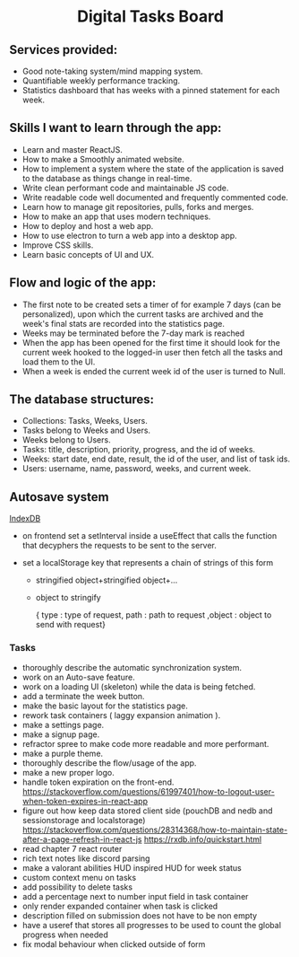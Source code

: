 <h1 align="center"><strong>Digital Tasks Board</strong></h1>

## Services provided:

- Good note-taking system/mind mapping system.
- Quantifiable weekly performance tracking.
- Statistics dashboard that has weeks with a pinned statement for each week.

## Skills I want to learn through the app:

- Learn and master ReactJS.
- How to make a Smoothly animated website.
- How to implement a system where the state of the application is saved to the database as things change in real-time.
- Write clean performant code and maintainable JS code.
- Write readable code well documented and frequently commented code.
- Learn how to manage git repositories, pulls, forks and merges.
- How to make an app that uses modern techniques.
- How to deploy and host a web app.
- How to use electron to turn a web app into a desktop app.
- Improve CSS skills.
- Learn basic concepts of UI and UX.

## Flow and logic of the app:

- The first note to be created sets a timer of for example 7 days (can be personalized), upon which the current tasks are archived and the week's final stats are recorded into the statistics page.
- Weeks may be terminated before the 7-day mark is reached
- When the app has been opened for the first time it should look for the current week hooked to the logged-in user then fetch all the tasks and load them to the UI.
- When a week is ended the current week id of the user is turned to Null.

## The database structures:

- Collections: Tasks, Weeks, Users.
- Tasks belong to Weeks and Users.
- Weeks belong to Users.
- Tasks: title, description, priority, progress, and the id of weeks.
- Weeks: start date, end date, result, the id of the user, and list of task ids.
- Users: username, name, password, weeks, and current week.

## Autosave system

[IndexDB](https://developer.mozilla.org/en-US/docs/Web/API/IndexedDB_API/Using_IndexedDB)

- on frontend set a setInterval inside a useEffect that calls the function that decyphers the requests to be sent to the server.

- set a localStorage key that represents a chain of strings of this form

  - stringified object+stringified object+...

  - object to stringify

    { type : type of request, path : path to request ,object : object to send with request}

### Tasks

- thoroughly describe the automatic synchronization system.
- work on an Auto-save feature.
- work on a loading UI (skeleton) while the data is being fetched.
- add a terminate the week button.
- make the basic layout for the statistics page.
- rework task containers ( laggy expansion animation ).
- make a settings page.
- make a signup page.
- refractor spree to make code more readable and more performant.
- make a purple theme.
- thoroughly describe the flow/usage of the app.
- make a new proper logo.
- handle token expiration on the front-end. https://stackoverflow.com/questions/61997401/how-to-logout-user-when-token-expires-in-react-app
- figure out how keep data stored client side (pouchDB and nedb and sessionstorage and localstorage) https://stackoverflow.com/questions/28314368/how-to-maintain-state-after-a-page-refresh-in-react-js https://rxdb.info/quickstart.html
- read chapter 7 react router
- rich text notes like discord parsing
- make a valorant abilities HUD inspired HUD for week status
- custom context menu on tasks
- add possibility to delete tasks
- add a percentage next to number input field in task container
- only render expanded container when task is clicked
- description filled on submission does not have to be non empty
- have a useref that stores all progresses to be used to count the global progress when needed
- fix modal behaviour when clicked outside of form
